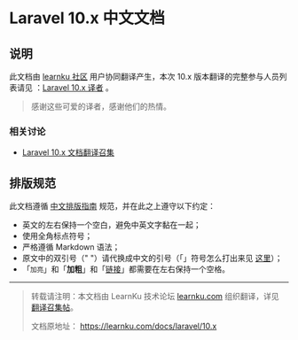 # Laravel 10.x 中文文档
## 说明



此文档由 [learnku 社区](https://learnku.com) 用户协同翻译产生，本次 10.x 版本翻译的完整参与人员列表请见 ：[Laravel 10.x 译者](https://learnku.com/docs/laravel/10.x?mode=translators) 。

> 感谢这些可爱的译者，感谢他们的热情。

### 相关讨论

* [Laravel 10.x 文档翻译召集](https://learnku.com/laravel/t/87400)


## 排版规范

此文档遵循 [中文排版指南](https://github.com/sparanoid/chinese-copywriting-guidelines) 规范，并在此之上遵守以下约定：

* 英文的左右保持一个空白，避免中英文字黏在一起；
* 使用全角标点符号；
* 严格遵循 Markdown 语法；
* 原文中的双引号（" "）请代换成中文的引号（「」符号怎么打出来见 [这里](http://zhihu.com/question/19755746/answer/27233392)）；
* 「`加亮`」和「**加粗**」和「[链接]()」都需要在左右保持一个空格。



--- 

> 
> 转载请注明：本文档由 LearnKu 技术论坛 [learnku.com](https://learnku.com) 组织翻译，详见 [翻译召集帖](https://learnku.com/laravel/t/75779)。
> 
> 文档原地址： https://learnku.com/docs/laravel/10.x